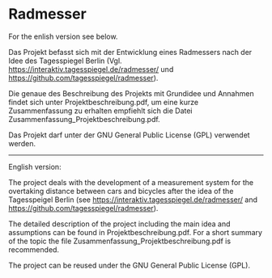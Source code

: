 # Radmesser
For the enlish version see below.

Das Projekt befasst sich mit der Entwicklung eines Radmessers nach der Idee des Tagesspiegel Berlin (Vgl. https://interaktiv.tagesspiegel.de/radmesser/ und https://github.com/tagesspiegel/radmesser). 

Die genaue des Beschreibung des Projekts mit Grundidee und Annahmen findet sich unter Projektbeschreibung.pdf, um eine kurze Zusammenfassung zu erhalten empfiehlt sich die Datei Zusammenfassung_Projektbeschreibung.pdf.

Das Projekt darf unter der GNU General Public License (GPL) verwendet werden.

------------------------------------------------------------
English version:

The project deals with the development of a measurement system for the overtaking distance between cars and bicycles after the idea of the Tagesspeigel Berlin (see https://interaktiv.tagesspiegel.de/radmesser/ and https://github.com/tagesspiegel/radmesser).

The detailed description of the project including the main idea and assumptions  can be found in Projektbeschreibung.pdf. For a short summary of the topic the file Zusammenfassung_Projektbeschreibung.pdf is recommended.

The project can be reused under the GNU General Public License (GPL).